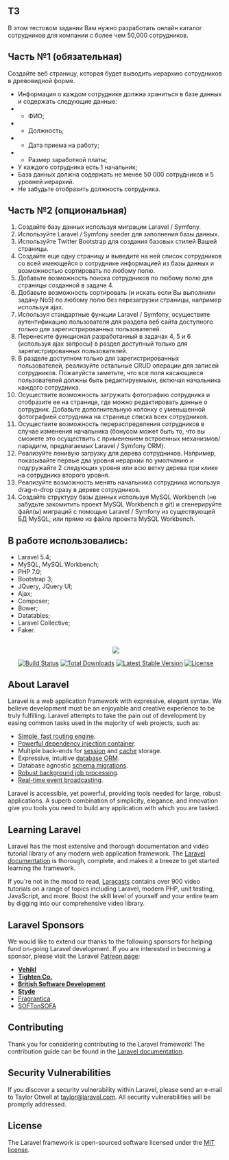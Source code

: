 ## ТЗ
В этом тестовом задании Вам нужно разработать онлайн каталог сотрудников для
компании с более чем 50,000 сотрудников.

## Часть №1 (обязательная)
Создайте веб страницу, которая будет выводить иерархию сотрудников в древовидной форме.
- Информация о каждом сотруднике должна храниться в базе данных и содержать следующие данные:
- - ФИО;
- - Должность;
- - Дата приема на работу;
- - Размер заработной платы;
- У каждого сотрудника есть 1 начальник;
- База данных должна содержать не менее 50 000 сотрудников и 5 уровней
иерархий.
- Не забудьте отобразить должность сотрудника.

## Часть №2 (опциональная)
1. Создайте базу данных используя миграции Laravel / Symfony.
2. Используйте Laravel / Symfony seeder для заполнения базы данных.
3. Используйте Twitter Bootstrap для создания базовых стилей Вашей страницы.
4. Создайте еще одну страницу и выведите на ней список сотрудников со всей
имеющейся о сотруднике информацией из базы данных и возможностью сортировать по любому полю.
5. Добавьте возможность поиска сотрудников по любому полю для страницы созданной в задаче 4.
6. Добавьте возможность сортировать (и искать если Вы выполнили задачу No5) по любому полю без перезагрузки страницы, например используя ajax.
7. Используя стандартные функции Laravel / Symfony, осуществите аутентификацию пользователя для раздела веб сайта доступного только для
зарегистрированных пользователей.
8. Перенесите функционал разработанный в задачах 4, 5 и 6 (используя ajax запросы) в раздел доступный только для зарегистрированных пользователей.
9. В разделе доступном только для зарегистрированных пользователей, реализуйте остальные CRUD операции для записей сотрудников. Пожалуйста заметьте, что все поля касающиеся пользователей должны быть редактируемыми, включая начальника каждого сотрудника.
10. Осуществите возможность загружать фотографию сотрудника и отобразите ее на странице, где можно редактировать данные о сотрудник. Добавьте дополнительную колонку с уменьшенной фотографией сотрудника на странице списка всех сотрудников.
11. Осуществите возможность перераспределения сотрудников в случае изменения начальника (бонусом может быть то, что вы сможете это
осуществить с применением встроенных механизмов/парадигм, предлагаемых Laravel / Symfony ORM).
12. Реализуйте ленивую загрузку для дерева сотрудников. Например, показывайте первые два уровня иерархии по умолчанию и подгружайте 2 следующих уровня или всю ветку дерева при клике на сотрудника второго уровня.
13. Реализуйте возможность менять начальника сотрудника используя drag-n-drop сразу в дереве сотрудников.
14. Создайте структуру базы данных используя MySQL Workbench (не забудьте закомитить проект MySQL Workbench в git) и сгенерируйте файл(ы) миграций с помощью Laravel / Symfony из существующей БД MySQL, или прямо из файла проекта MySQL Workbench.

## В работе использовались:
- Laravel 5.4;
- MySQL, MySQL Workbench;
- PHP 7.0;
- Bootstrap 3;
- JQuery, JQuery UI;
- Ajax;
- Composer;
- Bower;
- Datatables;
- Laravel Collective;
- Faker.

##
<p align="center"><img src="https://laravel.com/assets/img/components/logo-laravel.svg"></p>

<p align="center">
<a href="https://travis-ci.org/laravel/framework"><img src="https://travis-ci.org/laravel/framework.svg" alt="Build Status"></a>
<a href="https://packagist.org/packages/laravel/framework"><img src="https://poser.pugx.org/laravel/framework/d/total.svg" alt="Total Downloads"></a>
<a href="https://packagist.org/packages/laravel/framework"><img src="https://poser.pugx.org/laravel/framework/v/stable.svg" alt="Latest Stable Version"></a>
<a href="https://packagist.org/packages/laravel/framework"><img src="https://poser.pugx.org/laravel/framework/license.svg" alt="License"></a>
</p>

## About Laravel

Laravel is a web application framework with expressive, elegant syntax. We believe development must be an enjoyable and creative experience to be truly fulfilling. Laravel attempts to take the pain out of development by easing common tasks used in the majority of web projects, such as:

- [Simple, fast routing engine](https://laravel.com/docs/routing).
- [Powerful dependency injection container](https://laravel.com/docs/container).
- Multiple back-ends for [session](https://laravel.com/docs/session) and [cache](https://laravel.com/docs/cache) storage.
- Expressive, intuitive [database ORM](https://laravel.com/docs/eloquent).
- Database agnostic [schema migrations](https://laravel.com/docs/migrations).
- [Robust background job processing](https://laravel.com/docs/queues).
- [Real-time event broadcasting](https://laravel.com/docs/broadcasting).

Laravel is accessible, yet powerful, providing tools needed for large, robust applications. A superb combination of simplicity, elegance, and innovation give you tools you need to build any application with which you are tasked.

## Learning Laravel

Laravel has the most extensive and thorough documentation and video tutorial library of any modern web application framework. The [Laravel documentation](https://laravel.com/docs) is thorough, complete, and makes it a breeze to get started learning the framework.

If you're not in the mood to read, [Laracasts](https://laracasts.com) contains over 900 video tutorials on a range of topics including Laravel, modern PHP, unit testing, JavaScript, and more. Boost the skill level of yourself and your entire team by digging into our comprehensive video library.

## Laravel Sponsors

We would like to extend our thanks to the following sponsors for helping fund on-going Laravel development. If you are interested in becoming a sponsor, please visit the Laravel [Patreon page](http://patreon.com/taylorotwell):

- **[Vehikl](http://vehikl.com)**
- **[Tighten Co.](https://tighten.co)**
- **[British Software Development](https://www.britishsoftware.co)**
- **[Styde](https://styde.net)**
- [Fragrantica](https://www.fragrantica.com)
- [SOFTonSOFA](https://softonsofa.com/)

## Contributing

Thank you for considering contributing to the Laravel framework! The contribution guide can be found in the [Laravel documentation](http://laravel.com/docs/contributions).

## Security Vulnerabilities

If you discover a security vulnerability within Laravel, please send an e-mail to Taylor Otwell at taylor@laravel.com. All security vulnerabilities will be promptly addressed.

## License

The Laravel framework is open-sourced software licensed under the [MIT license](http://opensource.org/licenses/MIT).
